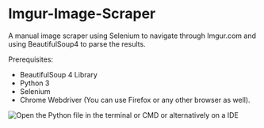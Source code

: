 # Imgur-Image-Scraper
A manual image scraper using Selenium to navigate through Imgur.com and using BeautifulSoup4 to parse the results.

Prerequisites:
  * BeautifulSoup 4 Library
  * Python 3
  * Selenium
  * Chrome Webdriver (You can use Firefox or any other browser as well).

![Open the Python file in the terminal or CMD or alternatively on a IDE](https://github.com/rjimpervious/Imgur-Image-Scraper/blob/master/README_images/cmd.png.jpg?raw=true)
